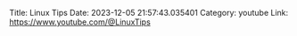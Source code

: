 Title: Linux Tips
Date: 2023-12-05 21:57:43.035401
Category: youtube
Link: https://www.youtube.com/@LinuxTips
